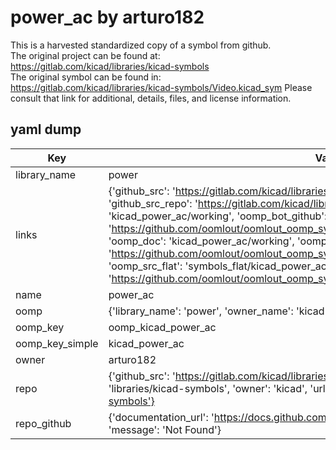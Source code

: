 # power_ac by arturo182  
This is a harvested standardized copy of a symbol from github.  
The original project can be found at:  
https://gitlab.com/kicad/libraries/kicad-symbols  
The original symbol can be found in:
https://gitlab.com/kicad/libraries/kicad-symbols/Video.kicad_sym
Please consult that link for additional, details, files, and license information.  
## yaml dump  
| Key | Value |  
| --- | --- |  
| library_name | power |  
| links | {'github_src': 'https://gitlab.com/kicad/libraries/kicad-symbols/Video.kicad_sym', 'github_src_repo': 'https://gitlab.com/kicad/libraries/kicad-symbols', 'oomp_bot': 'kicad_power_ac/working', 'oomp_bot_github': 'https://github.com/oomlout/oomlout_oomp_symbol_bot/tree/main/kicad_power_ac/working', 'oomp_doc': 'kicad_power_ac/working', 'oomp_doc_github': 'https://github.com/oomlout/oomlout_oomp_symbol_doc/tree/main/kicad_power_ac/working', 'oomp_src_flat': 'symbols_flat/kicad_power_ac/working', 'oomp_src_flat_github': 'https://github.com/oomlout/oomlout_oomp_symbol_src/tree/main/kicad_power_ac/working'} |  
| name | power_ac |  
| oomp | {'library_name': 'power', 'owner_name': 'kicad', 'symbol_name': 'power_ac'} |  
| oomp_key | oomp_kicad_power_ac |  
| oomp_key_simple | kicad_power_ac |  
| owner | arturo182 |  
| repo | {'github_src': 'https://gitlab.com/kicad/libraries/kicad-symbols/Video.kicad_sym', 'name': 'libraries/kicad-symbols', 'owner': 'kicad', 'url': 'https://gitlab.com/kicad/libraries/kicad-symbols'} |  
| repo_github | {'documentation_url': 'https://docs.github.com/rest/repos/repos#get-a-repository', 'message': 'Not Found'} |  

